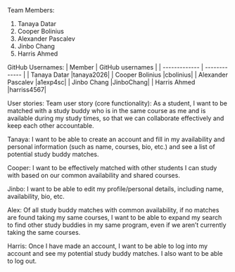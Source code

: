 Team Members:
1. Tanaya Datar
2. Cooper Bolinius
3. Alexander Pascalev
4. Jinbo Chang
5. Harris Ahmed

GitHub Usernames:
| Member  | GitHub usernames |
| ------------- | ------------- |
| Tanaya Datar  |tanaya2026|
| Cooper Bolinius  |cbolinius|
| Alexander Pascalev  |a1exp4sc|
| Jinbo Chang  |JinboChang|
| Harris Ahmed  |harriss4567|

User stories:
Team user story (core functionality):
As a student, I want to be matched with a study buddy who is in the same course as me and is available during my study times, so that we can collaborate effectively and keep each other accountable.

Tanaya:
I want to be able to create an account and fill in my availability and personal information (such as name, courses, bio, etc.) and see a list of potential study buddy matches.

Cooper:
I want to be effectively matched with other students I can study with based on our common availability and shared courses.

Jinbo:
I want to be able to edit my profile/personal details, including name, availability, bio, etc.

Alex:
Of all study buddy matches with common availability, if no matches are found taking my same courses, I want to be able to expand my search to find other study buddies in my same program, even if we aren’t currently taking the same courses.

Harris:
Once I have made an account, I want to be able to log into my account and see my potential study buddy matches. I also want to be able to log out.
